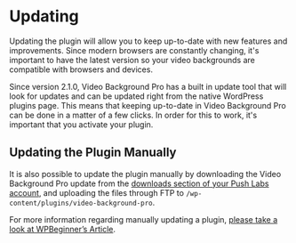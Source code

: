 # Updating

Updating the plugin will allow you to keep up-to-date with new features and improvements. Since modern browsers are constantly changing, it's important to have the latest version so your video backgrounds are compatible with browsers and devices.

Since version 2.1.0, Video Background Pro has a built in update tool that will look for updates and can be updated right from the native WordPress plugins page. This means that keeping up-to-date in Video Background Pro can be done in a matter of a few clicks. In order for this to work, it's important that you activate your plugin.

## Updating the Plugin Manually

It is also possible to update the plugin manually by downloading the Video Background Pro update from the [downloads section of your Push Labs account](https://pushlabs.co/my-account/my-api-downloads/), and uploading the files through FTP to `/wp-content/plugins/video-background-pro`.

For more information regarding manually updating a plugin, [please take a look at WPBeginner’s Article](http://www.wpbeginner.com/beginners-guide/how-to-manually-update-wordpress-plugins-via-ftp/).